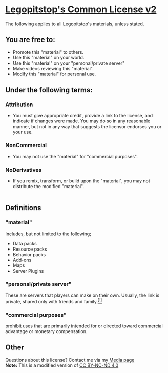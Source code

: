 # [Legopitstop's Common License v2](https://legopitstop.weebly.com/legopitstops-common-license.html "Go to legopitstop.weebly.com")

The following applies to all Legopitstop's materials, unless stated.
## **You are free to:**
* Promote this "material" to others.
* Use this "material" on your world.
* Use this "material" on your "personal/private server"
* Make videos reviewing this "material".
* Modify this "material" for personal use.

## **Under the following terms:**
### **Attribution**
* You must give appropriate credit, provide a link to the license, and indicate if changes were made. You may do so in any reasonable manner, but not in any way that suggests the licensor endorses you or your use.

### **NonCommercial**
* You may not use the "material" for "commercial purposes". 

### **NoDerivatives**
* If you remix, transform, or build upon the "material", you may not distribute the modified "material".
<br></br>

## **Definitions**
### **"material"**
Includes, but not limited to the following;
* Data packs
* Resource packs
* Behavior packs
* Add-ons
* Maps
* Server Plugins

### **"personal/private server"**
These are servers that players can make on their own. Usually, the link is private, shared only with friends and family.[<sup>[1]](https://minecraft.gamepedia.com/Server#Types_of_servers "Go to minecraft.gamepedia.com")

### **"commercial purposes"**
prohibit uses that are primarily intended for or directed toward commercial advantage or monetary compensation.


## **Other**
Questions about this license? Contact me via my [Media page](https://legopitstop.weebly.com/media.html "Go to legopitstop.weebly.com")
<br>
**Note:** This is a modified version of [CC BY-NC-ND 4.0](https://creativecommons.org/licenses/by-nc-nd/4.0/ "Go to creativecommons.org")